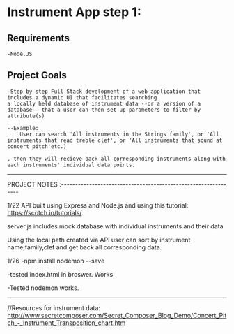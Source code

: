 # Instrument App step 1:
Requirements
------------------------------------------------------------------------
	-Node.JS

Project Goals
-----------------------------------------------------------------------

	-Step by step Full Stack development of a web application that
	includes a dynamic UI that facilitates searching 
	a locally held database of instrument data --or a version of a database-- that a user can then set up parameters to filter by attribute(s)

	--Example: 
		User can search 'All instruments in the Strings family', or 'All instruments that read treble clef', or 'All instruments that sound at concert pitch'etc.)

	, then they will recieve back all corresponding instruments along with each instruments' individual data points.

----------------------------------------------------------------------------



PROJECT NOTES :---------------------------------------------------------------


1/22
API built using Express and Node.js 
and using this tutorial: https://scotch.io/tutorials/

server.js includes mock database with individual instruments
and their data


Using the local path created via API
user can sort by instrument name,family,clef 
and get back all corresponding data.

1/26
-npm install nodemon --save

-tested index.html in broswer. Works

-Tested nodemon works.


--------------------------------------------------------




//Resources for instrument data:
<http://www.secretcomposer.com/Secret_Composer_Blog_Demo/Concert_Pitch_-_Instrument_Transposition_chart.htm>

